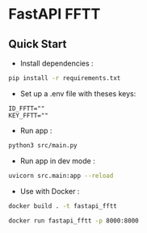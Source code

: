 # FastAPI FFTT

## Quick Start

- Install dependencies :
```sh
pip install -r requirements.txt
```

- Set up a .env file with theses keys:
```
ID_FFTT=""
KEY_FFTT=""
```

- Run app :
```sh
python3 src/main.py
```

- Run app in dev mode :
```sh
uvicorn src.main:app --reload
```

- Use with Docker :
```sh
docker build . -t fastapi_fftt 
```
```sh
docker run fastapi_fftt -p 8000:8000
```
